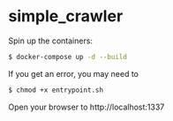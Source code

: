 # simple_crawler

Spin up the containers:
```sh
$ docker-compose up -d --build
```

If you get an error, you may need to 
```sh
$ chmod +x entrypoint.sh
```

Open your browser to http://localhost:1337
